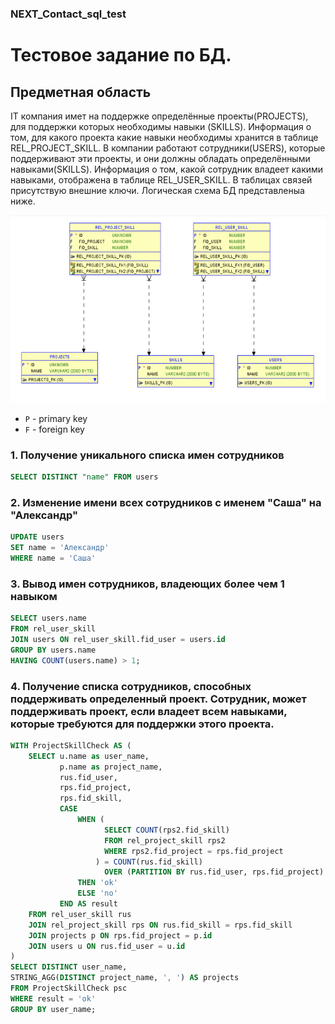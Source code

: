 ### NEXT_Contact_sql_test

# Тестовое задание по БД.
## Предметная область
IT компания имет на поддержке определённые проекты(PROJECTS), для поддержки которых необходимы навыки (SKILLS). Информация о том, для какого проекта какие навыки необходимы хранится в таблице REL_PROJECT_SKILL. В компании работают сотрудники(USERS), которые поддерживают эти проекты, и они должны обладать определёнными навыками(SKILLS). Информация о том, какой сотрудник владеет какими навыками, отображена в таблице REL_USER_SKILL. В таблицах связей присутствую внешние ключи. Логическая схема БД представленыа ниже.

<img src="https://github.com/ModuleB/NEXT_Contact_sql_test/blob/main/image.png" height="300">

- `P` - primary key
- `F` - foreign key

### 1. Получение уникального списка имен сотрудников
```sql
SELECT DISTINCT "name" FROM users
```

### 2. Изменение имени всех сотрудников с именем "Саша" на "Александр"
```sql
UPDATE users
SET name = 'Александр'
WHERE name = 'Саша'
```

### 3. Вывод имен сотрудников, владеющих более чем 1 навыком
```sql
SELECT users.name
FROM rel_user_skill
JOIN users ON rel_user_skill.fid_user = users.id  
GROUP BY users.name
HAVING COUNT(users.name) > 1;
```

### 4. Получение списка сотрудников, способных поддерживать определенный проект. Сотрудник, может поддерживать проект, если владеет всем навыками, которые требуются для поддержки этого проекта.
```sql
WITH ProjectSkillCheck AS (
    SELECT u.name as user_name, 
           p.name as project_name,
           rus.fid_user,
           rps.fid_project,
           rps.fid_skill,
           CASE 
               WHEN (
                     SELECT COUNT(rps2.fid_skill)
                     FROM rel_project_skill rps2
                     WHERE rps2.fid_project = rps.fid_project
                   ) = COUNT(rus.fid_skill)
                     OVER (PARTITION BY rus.fid_user, rps.fid_project)
               THEN 'ok' 
               ELSE 'no' 
           END AS result
    FROM rel_user_skill rus
    JOIN rel_project_skill rps ON rus.fid_skill = rps.fid_skill
    JOIN projects p ON rps.fid_project = p.id
    JOIN users u ON rus.fid_user = u.id
)
SELECT DISTINCT user_name,
STRING_AGG(DISTINCT project_name, ', ') AS projects
FROM ProjectSkillCheck psc
WHERE result = 'ok'
GROUP BY user_name;
```


